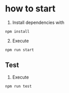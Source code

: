 # how to start

1. Install dependencies with 
~~~
npm install
~~~

2. Execute
~~~
npm run start
~~~


## Test

1. Execute
~~~
npm run test
~~~